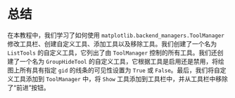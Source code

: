 # 总结

在本教程中，我们学习了如何使用 `matplotlib.backend_managers.ToolManager` 修改工具栏、创建自定义工具、添加工具以及移除工具。我们创建了一个名为 `ListTools` 的自定义工具，它列出了由 `ToolManager` 控制的所有工具。我们还创建了一个名为 `GroupHideTool` 的自定义工具，它根据工具是启用还是禁用，将绘图上所有具有指定 `gid` 的线条的可见性设置为 `True` 或 `False`。最后，我们将自定义工具添加到 `ToolManager` 中，将 `Show` 工具添加到工具栏中，并从工具栏中移除了“前进”按钮。
